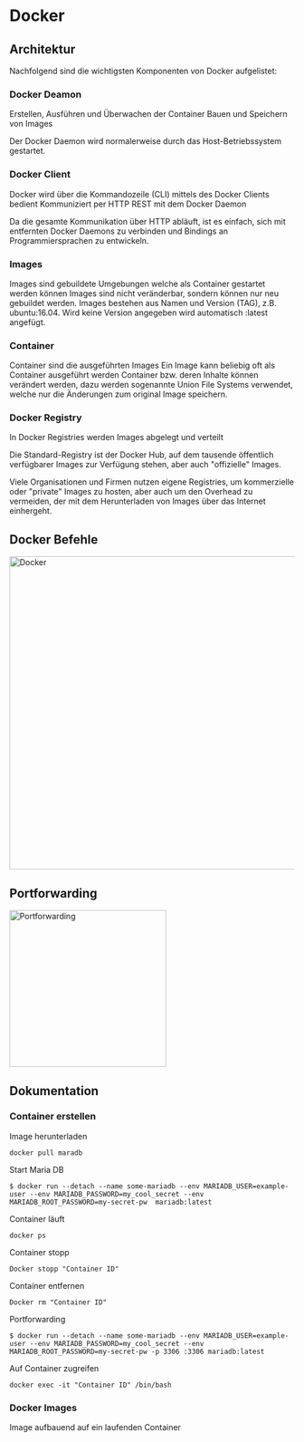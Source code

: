 # Docker

## Architektur

Nachfolgend sind die wichtigsten Komponenten von Docker aufgelistet:

### Docker Deamon
Erstellen, Ausführen und Überwachen der Container
Bauen und Speichern von Images

Der Docker Daemon wird normalerweise durch das Host-Betriebssystem gestartet.

### Docker Client

Docker wird über die Kommandozeile (CLI) mittels des Docker Clients bedient
Kommuniziert per HTTP REST mit dem Docker Daemon

Da die gesamte Kommunikation über HTTP abläuft, ist es einfach, sich mit entfernten Docker Daemons zu verbinden und Bindings an Programmiersprachen zu entwickeln.

### Images

Images sind gebuildete Umgebungen welche als Container gestartet werden können
Images sind nicht veränderbar, sondern können nur neu gebuildet werden.
Images bestehen aus Namen und Version (TAG), z.B. ubuntu:16.04.
Wird keine Version angegeben wird automatisch :latest angefügt.

### Container

Container sind die ausgeführten Images
Ein Image kann beliebig oft als Container ausgeführt werden
Container bzw. deren Inhalte können verändert werden, dazu werden sogenannte Union File Systems verwendet, welche nur die Änderungen zum original Image speichern.

### Docker Registry

In Docker Registries werden Images abgelegt und verteilt

Die Standard-Registry ist der Docker Hub, auf dem tausende öffentlich verfügbarer Images zur Verfügung stehen, aber auch "offizielle" Images.

Viele Organisationen und Firmen nutzen eigene Registries, um kommerzielle oder "private" Images zu hosten, aber auch um den Overhead zu vermeiden, der mit dem Herunterladen von Images über das Internet einhergeht.

## Docker Befehle 

<img width="553" alt="Docker" src="https://user-images.githubusercontent.com/89446428/172325879-2300aa07-fbf1-400e-91c1-823af3ec9400.PNG">

## Portforwarding

<img width="277" alt="Portforwarding" src="https://user-images.githubusercontent.com/89446428/172331430-3c3839c5-a509-46a2-9c40-5b0f61f44b1b.PNG">

## Dokumentation

### Container erstellen 

Image herunterladen

`docker pull maradb`

Start Maria DB

`$ docker run --detach --name some-mariadb --env MARIADB_USER=example-user --env MARIADB_PASSWORD=my_cool_secret --env MARIADB_ROOT_PASSWORD=my-secret-pw  mariadb:latest`

Container läuft 

`docker ps`

Container stopp

`Docker stopp "Container ID"`

Container entfernen 

`Docker rm "Container ID"`

Portforwarding 

`$ docker run --detach --name some-mariadb --env MARIADB_USER=example-user --env MARIADB_PASSWORD=my_cool_secret --env MARIADB_ROOT_PASSWORD=my-secret-pw -p 3306 :3306 mariadb:latest`

Auf Container zugreifen 

`docker exec -it "Container ID" /bin/bash`

### Docker Images

Image aufbauend auf ein laufenden Container 
